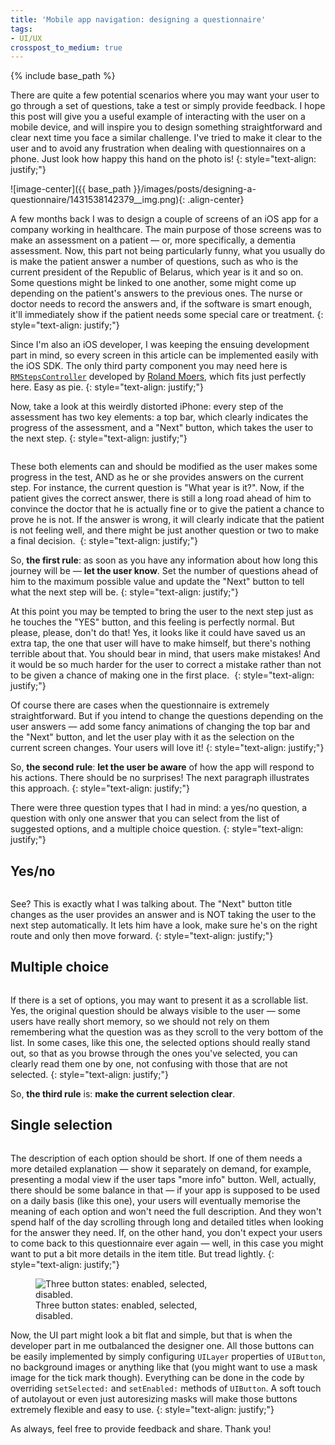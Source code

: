 ```yaml
---
title: 'Mobile app navigation: designing a questionnaire'
tags:
- UI/UX
crosspost_to_medium: true
---
```


{% include base_path %}

There are quite a few potential scenarios where you may want your user to go through a set of questions, take a test or simply provide feedback. I hope this post will give you a useful example of interacting with the user on a mobile device, and will inspire you to design something straightforward and clear next time you face a similar challenge. <!--more--> I've tried to make it clear to the user and to avoid any frustration when dealing with questionnaires on a phone. Just look how happy this hand on the photo is!
{: style="text-align: justify;"} 

![image-center]({{ base_path }}/images/posts/designing-a-questionnaire/1431538142379__img.png){: .align-center}    

A few months back I was to design a couple of screens of an iOS app for a company working in healthcare. The main purpose of those screens was to make an assessment on a patient — or, more specifically, a dementia assessment. Now, this part not being particularly funny, what you usually do is make the patient answer a number of questions, such as who is the current president of the Republic of Belarus, which year is it and so on. Some questions might be linked to one another, some might come up depending on the patient's answers to the previous ones. The nurse or doctor needs to record the answers and, if the software is smart enough, it'll immediately show if the patient needs some special care or treatment.
{: style="text-align: justify;"} 

Since I'm also an iOS developer, I was keeping the ensuing development part in mind, so every screen in this article can be implemented easily with the iOS SDK. The only third party component you may need here is <a target="_blank" href="https://github.com/CooperRS/RMStepsController">`RMStepsController`</a> developed by <a target="_blank" href="http://cooperrs.de">Roland Moers</a>, which fits just perfectly here. Easy as pie.
{: style="text-align: justify;"} 

Now, take a look at this weirdly distorted iPhone: every step of the assessment has two key elements: a top bar, which clearly indicates the progress of the assessment, and a "Next" button, which takes the user to the next step.
{: style="text-align: justify;"} 

<figure class="align-left" style="width: 300px" >
  <img src="{{ base_path }}/images/posts/designing-a-questionnaire/1431539982649_distorted_phone.png" alt="">
</figure> 

These both elements can and should be modified as the user makes some progress in the test, AND as he or she provides answers on the current step. For instance, the current question is "What year is it?". Now, if the patient gives the correct answer, there is still a long road ahead of him to convince the doctor that he is actually fine or to give the patient a chance to prove he is not. If the answer is wrong, it will clearly indicate that the patient is not feeling well, and there might be just another question or two to make a final decision. 
{: style="text-align: justify;"} 

So, **the first rule**: as soon as you have any information about how long this journey will be — **let the user know**. Set the number of questions ahead of him to the maximum possible value and update the "Next" button to tell what the next step will be.
{: style="text-align: justify;"} 

At this point you may be tempted to bring the user to the next step just as he touches the "YES" button, and this feeling is perfectly normal. But please, please, don't do that! Yes, it looks like it could have saved us an extra tap, the one that user will have to make himself, but there's nothing terrible about that. You should bear in mind, that users make mistakes! And it would be so much harder for the user to correct a mistake rather than not to be given a chance of making one in the first place. 
{: style="text-align: justify;"} 

Of course there are cases when the questionnaire is extremely straightforward. But if you intend to change the questions depending on the user answers — add some fancy animations of changing the top bar and the "Next" button, and let the user play with it as the selection on the current screen changes. Your users will love it!
{: style="text-align: justify;"} 

So, **the second rule**: **let the user be aware** of how the app will respond to his actions. There should be no surprises! The next paragraph illustrates this approach.
{: style="text-align: justify;"} 

There were three question types that I had in mind: a yes/no question, a question with only one answer that you can select from the list of suggested options, and a multiple choice question.
{: style="text-align: justify;"} 

## Yes/no
  
<figure class="align-center" style="width: 600px" >
  <img src="{{ base_path }}/images/posts/designing-a-questionnaire/1431541890165__img.png" alt="">
</figure> 
See? This is exactly what I was talking about. The "Next" button title changes as the user provides an answer and is NOT taking the user to the next step automatically. It lets him have a look, make sure he's on the right route and only then move forward.
{: style="text-align: justify;"} 

## Multiple choice

<figure class="align-center" style="width: 600px" >
  <img src="{{ base_path }}/images/posts/designing-a-questionnaire/1431541930149__img.png" alt="">
</figure>
If there is a set of options, you may want to present it as a scrollable list. Yes, the original question should be always visible to the user — some users have really short memory, so we should not rely on them remembering what the question was as they scroll to the very bottom of the list. In some cases, like this one, the selected options should really stand out, so that as you browse through the ones you've selected, you can clearly read them one by one, not confusing with those that are not selected.
{: style="text-align: justify;"} 

So, **the third rule** is: **make the current selection clear**.

## Single selection

<figure class="align-center" style="width: 600px" >
  <img src="{{ base_path }}/images/posts/designing-a-questionnaire/1431541992019__img.png" alt="">
</figure> 
The description of each option should be short. If one of them needs a more detailed explanation — show it separately on demand, for example, presenting a modal view if the user taps "more info" button. Well, actually, there should be some balance in that — if your app is supposed to be used on a daily basis (like this one), your users will eventually memorise the meaning of each option and won't need the full description. And they won't spend half of the day scrolling through long and detailed titles when looking for the answer they need. If, on the other hand, you don't expect your users to come back to this questionnaire ever again — well, in this case you might want to put a bit more details in the item title. But tread lightly.
{: style="text-align: justify;"} 

<figure class="align-left" style="width: 300px">
  <img src="{{ base_path }}/images/posts/designing-a-questionnaire/1431540659386_buttons_states.png" alt="Three button states: enabled, selected, disabled.">
  <figcaption>Three button states: enabled, selected, disabled.</figcaption>
</figure> 

Now, the UI part might look a bit flat and simple, but that is when the developer part in me outbalanced the designer one. All those buttons can be easily implemented by simply configuring `UILayer` properties of `UIButton`, no background images or anything like that (you might want to use a mask image for the tick mark though). Everything can be done in the code by overriding `setSelected:` and `setEnabled:` methods of `UIButton`. A soft touch of autolayout or even just autoresizing masks will make those buttons extremely flexible and easy to use.
{: style="text-align: justify;"} 
   	
As always, feel free to provide feedback and share. Thank you!

